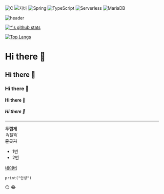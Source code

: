 ![C](https://img.shields.io/badge/-C-123456?style=flat-square&logo=C&logoColor=black)
![자바](https://img.shields.io/badge/-자바-007396?style=flat&logo=Java&logoColor=ffffff)
![Spring](https://img.shields.io/badge/-Spring-6DB33F?style=for-the-badge&logo=Spring&logoColor=white)
![TypeScript](https://img.shields.io/badge/-TypeScript-3178C6?style=flat-square&logo=TypeScript&logoColor=white)
![Serverless](https://img.shields.io/badge/-Serverless-FD5750?style=flat-square&logo=Serverless&logoColor=magenta)
![MariaDB](https://img.shields.io/badge/-MariaDB-1F305F?style=flat-square&logo=mariadb&logoColor=white)

![header](https://capsule-render.vercel.app/api?type=wave&color=auto&height=300&section=header&text=깃허브%20특강&fontSize=90)

[![*'s github stats](https://github-readme-stats.vercel.app/api?username=DavidK-ay)](https://github.com/DavidK-ay)

[![Top Langs](https://github-readme-stats.vercel.app/api/top-langs/?username=DavidK-ay)](https://github.com/DavidK-ay/github-readme-stats)


# Hi there 👋
## Hi there 👋
### Hi there 👋
#### Hi there 👋
##### Hi there 👋

---

**두껍게**<br>
*이텔릭*<br>
~~줄긋기~~
* 1번
* 2번

[네이버](https:/naver.com)


```
print("안녕")
```

:smirk:
:joy:





<!--
**DavidK-ay/DavidK-ay** is a ✨ _special_ ✨ repository because its `README.md` (this file) appears on your GitHub profile.

Here are some ideas to get you started:

- 🔭 I’m currently working on ...
- 🌱 I’m currently learning ...
- 👯 I’m looking to collaborate on ...
- 🤔 I’m looking for help with ...
- 💬 Ask me about ...
- 📫 How to reach me: ...
- 😄 Pronouns: ...
- ⚡ Fun fact: ...
-->
